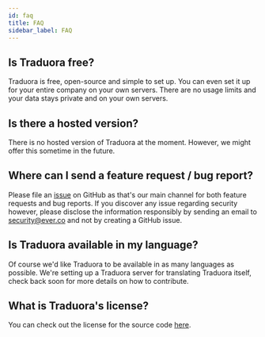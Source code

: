 ```yaml
---
id: faq
title: FAQ
sidebar_label: FAQ
---
```


## Is Traduora free?

Traduora is free, open-source and simple to set up. You can even set it up for your entire company on your own servers. There are no usage limits and your data stays private and on your own servers.

## Is there a hosted version?

There is no hosted version of Traduora at the moment. However, we might offer this sometime in the future.

## Where can I send a feature request / bug report?

Please file an [issue](https://github.com/ever-co/ever-traduora/issues) on GitHub as that's our main channel for both feature requests and bug reports. If you discover any issue regarding security however, please disclose the information responsibly by sending an email to security@ever.co and not by creating a GitHub issue.

## Is Traduora available in my language?

Of course we'd like Traduora to be available in as many languages as possible. We're setting up a Traduora server for translating Traduora itself, check back soon for more details on how to contribute.

## What is Traduora's license?

You can check out the license for the source code [here](https://github.com/ever-co/ever-traduora/blob/master/LICENSE).
